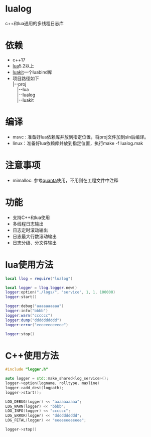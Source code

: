 # lualog
c++和lua通用的多线程日志库

# 依赖
- c++17
- [lua](https://github.com/xiyoo0812/lua.git)5.2以上
- [luakit](https://github.com/xiyoo0812/luakit.git)一个luabind库
- 项目路径如下<br>
  |--proj <br>
  &emsp;|--lua <br>
  &emsp;|--lualog <br>
  &emsp;|--luakit <br>

# 编译
- msvc : 准备好lua依赖库并放到指定位置，将proj文件加到sln后编译。
- linux：准备好lua依赖库并放到指定位置，执行make -f lualog.mak

# 注意事项
- mimalloc: 参考[quanta](https://github.com/xiyoo0812/quanta.git)使用，不用则在工程文件中注释

# 功能
- 支持C++和lua使用
- 多线程日志输出
- 日志定时滚动输出
- 日志最大行数滚动输出
- 日志分级、分文件输出

# lua使用方法
```lua
local llog = require("lualog")

local logger = llog.logger.new()
logger:option("./logs/", "service", 1, 1, 100000)
logger:start()

logger:debug("aaaaaaaaaa")
logger:info("bbbb")
logger:warn("cccccc")
logger:dump("dddddddddd")
logger:error("eeeeeeeeeeee")

logger:stop()

```

# C++使用方法
```c++
#include "logger.h"

auto logger = std::make_shared<log_service>();
logger->option(logname, rolltype, maxline)
logger->add_dest(logpath);
logger->start();

LOG_DEBUG(logger) << "aaaaaaaaaa";
LOG_WARN(logger) << "bbbb";
LOG_INFO(logger) << "cccccc";
LOG_ERROR(logger) << "dddddddddd";
LOG_FETAL(logger) << "eeeeeeeeeeee";

logger->stop()

```
